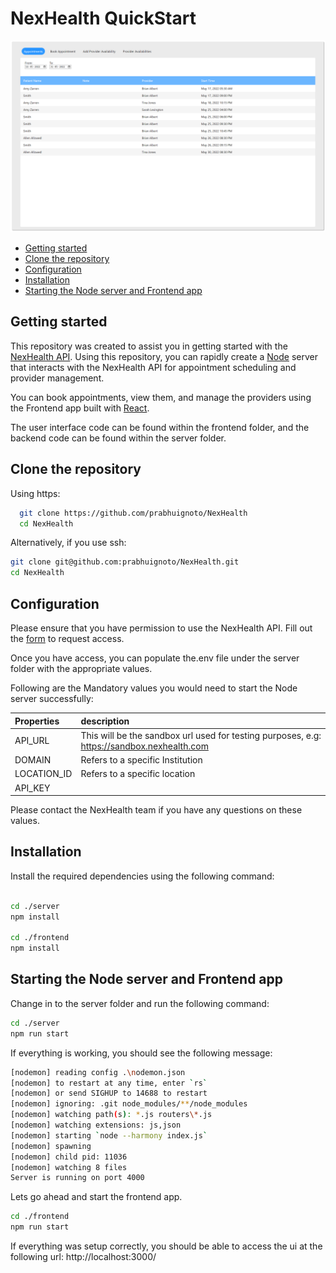 <h1>NexHealth QuickStart</h1>

![app](frontend-app.png)

- [Getting started](#getting-started)
- [Clone the repository](#clone-the-repository)
- [Configuration](#configuration)
- [Installation](#installation)
- [Starting the Node server and Frontend app](#starting-the-node-server-and-frontend-app)

## Getting started

This repository was created to assist you in getting started with the [NexHealth API](https://docs.nexhealth.com/reference/introduction).
Using this repository, you can rapidly create a [Node](https://nodejs.org/en/) server that interacts with the NexHealth API for appointment scheduling and provider management.

You can book appointments, view them, and manage the providers using the Frontend app built with [React](https://facebook.github.io/react/).

The user interface code can be found within the frontend folder, and the backend code can be found within the server folder.

## Clone the repository

Using https:

```sh
  git clone https://github.com/prabhuignoto/NexHealth
  cd NexHealth
```

Alternatively, if you use ssh:

```sh
git clone git@github.com:prabhuignoto/NexHealth.git
cd NexHealth
```

## Configuration

Please ensure that you have permission to use the NexHealth API. Fill out the [form](https://www.nexhealth.com/api-request/request-access) to request access.

Once you have access, you can populate the.env file under the server folder with the appropriate values.

Following are the Mandatory values you would need to start the Node server successfully:

| Properties  | description                                                                                 |
| :---------- | :------------------------------------------------------------------------------------------ |
| API_URL     | This will be the sandbox url used for testing purposes, e.g: https://sandbox.nexhealth.com |
| DOMAIN      | Refers to a specific Institution                                                            |
| LOCATION_ID | Refers to a specific location                                                               |
| API_KEY     |                                                                                             |

Please contact the NexHealth team if you have any questions on these values.

## Installation

Install the required dependencies using the following command:

```sh

cd ./server
npm install

cd ./frontend
npm install

```

## Starting the Node server and Frontend app

Change in to the server folder and run the following command:

```sh
cd ./server
npm run start
```

If everything is working, you should see the following message:

```sh
[nodemon] reading config .\nodemon.json
[nodemon] to restart at any time, enter `rs`
[nodemon] or send SIGHUP to 14688 to restart
[nodemon] ignoring: .git node_modules/**/node_modules
[nodemon] watching path(s): *.js routers\*.js
[nodemon] watching extensions: js,json
[nodemon] starting `node --harmony index.js`
[nodemon] spawning
[nodemon] child pid: 11036
[nodemon] watching 8 files
Server is running on port 4000
```

Lets go ahead and start the frontend app.

```sh
cd ./frontend
npm run start
```

If everything was setup correctly, you should be able to access the ui at the following url: http://localhost:3000/